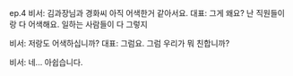 ep.4
비서: 김과장님과 경화씨 아직 어색한거 같아서요.
대표: 그게 왜요? 난 직원들이랑 다 어색해요. 일하는 사람들이 다 그렇지

비서: 저랑도 어색하십니까?
대표: 그럼요. 그럼 우리가 뭐 친합니까?

비서: 네... 아쉽습니다.